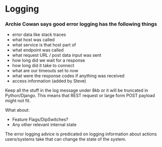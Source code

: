 # Logging
### Archie Cowan says good error logging has the following things

* error data like stack traces
* what host was called
* what service is that host part of
* what endpoint was called
* what request URL / post data input was sent
* how long did we wait for a response
* how long did it take to connect
* what are our timeouts set to now
* what were the response codes if anything was received
* access information (added by Steve)

Keep all the stuff in the log message under 8kb or it will be truncated in Python/Django. This means that REST request or large form POST payload might not fit.

What about:

* Feature Flags/DipSwitches?
* Any other relevant internal state

The error logging advice is predicated on logging information about actions users/systems take that can change the state of the system.
